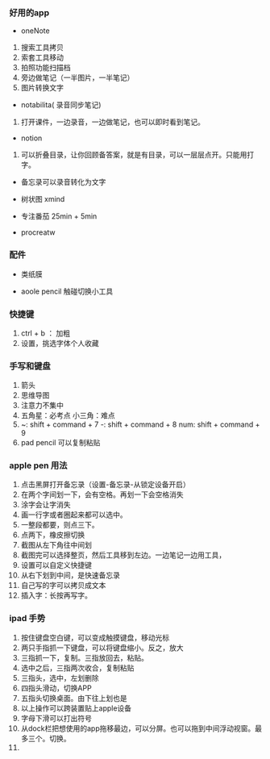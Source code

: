 ### 好用的app


- oneNote

1. 搜索工具拷贝
2. 索套工具移动
3. 拍照功能扫描档
4. 旁边做笔记（一半图片，一半笔记）
5. 图片转换文字

- notabilita( 录音同步笔记)

1. 打开课件，一边录音，一边做笔记，也可以即时看到笔记。

- notion

1. 可以折叠目录，让你回顾备答案，就是有目录，可以一层层点开。只能用打字。

- 备忘录可以录音转化为文字

- 树状图 xmind

- 专注番茄 25min + 5min

- procreatw

### 配件

- 类纸膜

- aoole pencil 触碰切换小工具

### 快捷键

1. ctrl + b ： 加粗
2. 设置，挑选字体个人收藏

### 手写和键盘

1. 箭头
2. 思维导图
3. 注意力不集中
4. 五角星：必考点 小三角：难点
7. ~: shift + command + 7 -: shift + command + 8 num: shift + command + 9
8. pad pencil 可以复制粘贴

### apple pen 用法

1. 点击黑屏打开备忘录（设置-备忘录-从锁定设备开启）
2. 在两个字间划一下，会有空格。再划一下会空格消失
3. 涂字会让字消失
4. 画一行字或者圈起来都可以选中。
5. 一整段都要，则点三下。
6. 点两下，橡皮擦切换
7. 截图从左下角往中间划
8. 截图完可以选择整页，然后工具移到左边。一边笔记一边用工具，
9. 设置可以自定义快捷键
10. 从右下划到中间，是快速备忘录
11. 自己写的字可以拷贝成文本
12. 插入字：长按再写字。

### ipad 手势

1. 按住键盘空白键，可以变成触摸键盘，移动光标
2. 两只手指抓一下键盘，可以将键盘缩小。反之，放大
3. 三指抓一下，复制。三指放回去，粘贴。
4. 选中之后，三指两次收合，复制粘贴
5. 三指头，选中，左划删除
6. 四指头滑动，切换APP
7. 五指头切换桌面。由下往上划也是
8. 以上操作可以跨装置贴上apple设备
9. 字母下滑可以打出符号
10. 从dock栏把想使用的app拖移最边，可以分屏。也可以拖到中间浮动视窗。最多三个。切换。
11. 
